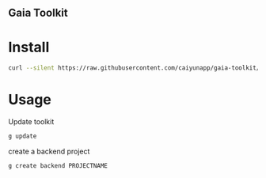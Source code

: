Gaia Toolkit
-------------

Install
========

```bash
curl --silent https://raw.githubusercontent.com/caiyunapp/gaia-toolkit/master/bin/g | bash
```


Usage
======

Update toolkit

```bash
g update
```

create a backend project

```bash
g create backend PROJECTNAME
```
